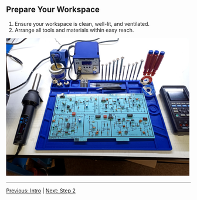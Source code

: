 ## Prepare Your Workspace

1. Ensure your workspace is clean, well-lit, and ventilated.
2. Arrange all tools and materials within easy reach.

<img src="IMG_20210118_103816.jpg" alt="Image description" width="500"/>

---
[Previous: Intro](README.md) | [Next: Step 2](step2.md)

